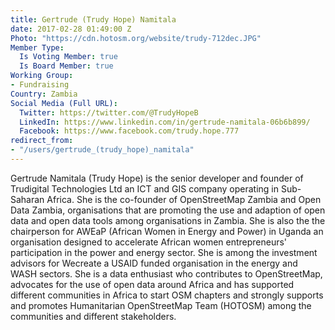 ```yaml
---
title: Gertrude (Trudy Hope) Namitala
date: 2017-02-28 01:49:00 Z
Photo: "https://cdn.hotosm.org/website/trudy-712dec.JPG"
Member Type:
  Is Voting Member: true
  Is Board Member: true
Working Group:
- Fundraising
Country: Zambia
Social Media (Full URL):
  Twitter: https://twitter.com/@TrudyHopeB
  LinkedIn: https://www.linkedin.com/in/gertrude-namitala-06b6b899/
  Facebook: https://www.facebook.com/trudy.hope.777
redirect_from:
- "/users/gertrude_(trudy_hope)_namitala"
---
```


Gertrude Namitala (Trudy Hope) is the senior developer and founder of Trudigital Technologies Ltd an ICT and GIS company operating in Sub-Saharan Africa. She is the co-founder of OpenStreetMap Zambia and Open Data Zambia,  organisations that are promoting the use and adaption of open data and open data tools among organisations in Zambia. She is also the the chairperson for AWEaP (African Women in Energy and Power) in Uganda an organisation designed to accelerate African women entrepreneurs' participation in the power and energy sector.  She is among the investment advisors for Wecreate a USAID funded organisation in the energy and WASH sectors. She is a data enthusiast who contributes to OpenStreetMap, advocates for the use of open data around Africa and has supported different communities in Africa to start OSM chapters and strongly supports and promotes Humanitarian OpenStreetMap Team (HOTOSM) among the communities and different stakeholders.

